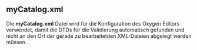 ## myCatalog.xml

Die **myCatalog.xml** Datei wird für die Konfiguration des Oxygen Editors verwendet, damit die DTDs für die Validierung automatisch gefunden und nicht an den Ort der gerade zu bearbeitetden XML-Dateien abgelegt werden müssen.
